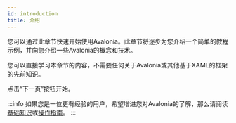 ```yaml
---
id: introduction
title: 介绍
---
```


您可以通过此章节快速开始使用Avalonia。此章节将逐步为您介绍一个简单的教程示例，并向您介绍一些Avalonia的概念和技术。

您可以直接学习本章节的内容，不需要任何关于Avalonia或其他基于XAML的框架的先前知识。

点击“下一页”按钮开始。

:::info
如果您是一位更有经验的用户，希望增进您对Avalonia的了解，那么请阅读[基础知识](../../basics)或[操作指南](../../guides)。
:::